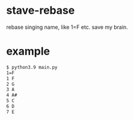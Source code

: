 # stave-rebase
rebase singing name, like 1=F etc. save my brain.

# example

```bash
$ python3.9 main.py
1=F
1 F
2 G
3 A
4 A#
5 C
6 D
7 E
```

